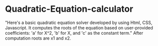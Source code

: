 # Quadratic-Equation-calculator

"Here's a basic quadratic equation solver developed by using Html, CSS, Javascript. 
It computes the roots of the equation based on user-provided coefficients: 'a' for X^2, 'b' for X, and 'c' as the constant term."
After computation roots are x1 and x2. 
